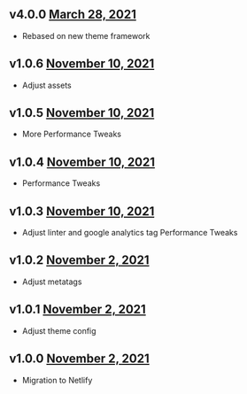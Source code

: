 v4.0.0 [March 28, 2021](https://github.com/lando/website/releases/tag/v4.0.0)
------------------------

* Rebased on new theme framework

v1.0.6 [November 10, 2021](https://github.com/lando/website/releases/tag/v1.0.6)
------------------------

* Adjust assets

v1.0.5 [November 10, 2021](https://github.com/lando/website/releases/tag/v1.0.5)
------------------------

* More Performance Tweaks

v1.0.4 [November 10, 2021](https://github.com/lando/website/releases/tag/v1.0.4)
------------------------

* Performance Tweaks

v1.0.3 [November 10, 2021](https://github.com/lando/website/releases/tag/v1.0.3)
------------------------

* Adjust linter and google analytics tag Performance Tweaks

v1.0.2 [November 2, 2021](https://github.com/lando/website/releases/tag/v1.0.2)
------------------------

* Adjust metatags

v1.0.1 [November 2, 2021](https://github.com/lando/website/releases/tag/v1.0.1)
------------------------

* Adjust theme config

v1.0.0 [November 2, 2021](https://github.com/lando/website/releases/tag/v1.0.0)
------------------------

* Migration to Netlify
